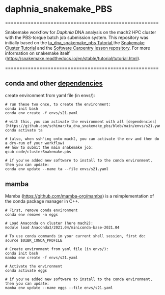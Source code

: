 # daphnia_snakemake_PBS

======================================================

Snakemake workflow for *Daphnia* DNA analysis on the mach2 HPC cluster with the PBS-torque batch job submission system. This repository was initially based on the [ta_dna_snakemake_pbs Tutorial](https://github.com/schimar/ta_dna_snakemake_pbs),the [Snakemake Cluster Tutorial](https://github.com/SchlossLab/snakemake_cluster_tutorial.git) and the [Software Carpentry lesson repository](https://hpc-carpentry.github.io/hpc-python/17-cluster/). For more information on
snakemake itself (https://snakemake.readthedocs.io/en/stable/tutorial/tutorial.html). 


======================================================

## conda and other [dependencies](https://github.com/schimar/ta_dna_snakemake_pbs/blob/main/envs/s21.yaml)   

create environment from yaml file (in envs/):
```
# run these two once, to create the environment:
conda init bash
conda env create -f envs/s21.yaml

# with this, you can activate the environment with all [dependencies](https://github.com/schimar/ta_dna_snakemake_pbs/blob/main/envs/s21.yaml):
conda activate ta

# (also, when ssh'ing onto mach2, you can activate the env and then do a dry-run of your workflow) 
## how to submit the main snakemake job:
qsub code/clusterSnakemake.pbs

# if you've added new software to install to the conda environment, then you can update:
conda env update --name ta --file envs/s21.yaml
```

## mamba

Mamba (https://github.com/mamba-org/mamba) is a reimplementation of the conda package manager in C++.

```
# First, remove conda environment
conda env remove -n eggs

# Load Anaconda on cluster (here mach2):
module load Anaconda3/2021.04/miniconda-base-2021.04

# To use conda commands in your current shell session, first do:
source $UIBK_CONDA_PROFILE

# Create environment from yaml file (in envs/):
conda init bash
mamba env create -f envs/s21.yaml

# Activate the environment
conda activate eggs

# if you've added new software to install to the conda environment, then you can update:
mamba env update --name eggs --file envs/s21.yaml


```



